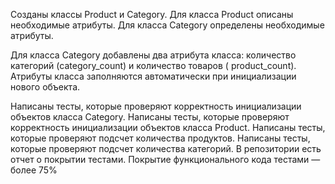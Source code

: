 Созданы классы Product и Category.
Для класса Product описаны необходимые атрибуты.
Для класса Category определены необходимые атрибуты.

Для класса Category добавлены два атрибута класса: количество категорий (category_count) и количество товаров (
product_count).
Атрибуты класса заполняются автоматически при инициализации нового объекта.

Написаны тесты, которые проверяют корректность инициализации объектов класса
Category. Написаны тесты, которые проверяют корректность инициализации объектов класса
Product.
Написаны тесты, которые проверяют подсчет количества продуктов.
Написаны тесты, которые проверяют подсчет количества категорий.
В репозитории есть отчет о покрытии тестами.
Покрытие функционального кода тестами — более 75%